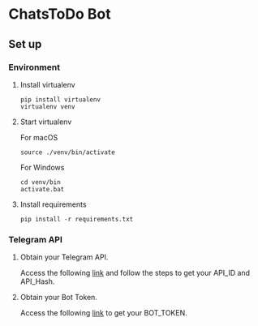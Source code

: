 # ChatsToDo Bot

## Set up

### Environment

1. Install virtualenv

   ```
   pip install virtualenv
   virtualenv venv
   ```

1. Start virtualenv

   For macOS

   ```
   source ./venv/bin/activate
   ```

   For Windows

   ```
   cd venv/bin
   activate.bat
   ```

1. Install requirements

   ```
   pip install -r requirements.txt
   ```

### Telegram API

1. Obtain your Telegram API.

   Access the following [link](https://core.telegram.org/api/obtaining_api_id) and follow the steps to get your API_ID and API_Hash.

1. Obtain your Bot Token.

   Access the following [link](https://core.telegram.org/bots) to get your BOT_TOKEN.
